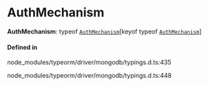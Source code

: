 # AuthMechanism

 **AuthMechanism**: typeof [`AuthMechanism`](../index.md#authmechanism)[keyof typeof [`AuthMechanism`](../index.md#authmechanism)]

#### Defined in

node_modules/typeorm/driver/mongodb/typings.d.ts:435

node_modules/typeorm/driver/mongodb/typings.d.ts:448
